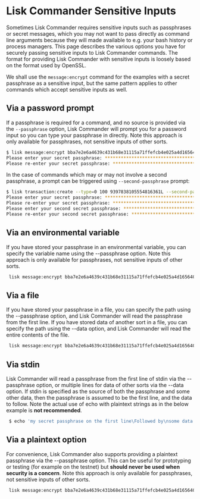 # Lisk Commander Sensitive Inputs

Sometimes Lisk Commander requires sensitive inputs such as passphrases or secret messages, which you may not want to pass directly as command line arguments because they will made available to e.g. your bash history or process managers. 
This page describes the various options you have for securely passing sensitive inputs to Lisk Commander commands. 
The format for providing Lisk Commander with sensitive inputs is loosely based on the format used by OpenSSL.

We shall use the `message:encrypt` command for the examples with a secret passphrase as a sensitive input, but the same pattern applies to other commands which accept sensitive inputs as well.

## Via a password prompt

If a passphrase is required for a command, and no source is provided via the `--passphrase` option, Lisk Commander will prompt you for a password input so you can type your passphrase in directly. 
Note this approach is only available for passphrases, not sensitive inputs of other sorts.

```bash
$ lisk message:encrypt bba7e2e6a4639c431b68e31115a71ffefcb4e025a4d1656405dfdcd8384719e0 'Hello world'
Please enter your secret passphrase: ****************************************************************
Please re-enter your secret passphrase: ****************************************************************
```

In the case of commands which may or may not involve a second passphrase, a prompt can be triggered using `--second-passphrase` prompt:

```bash
$ lisk transaction:create --type=0 100 9397838105554816361L --second-passphrase prompt
Please enter your secret passphrase: ****************************************************************
Please re-enter your secret passphrase: ****************************************************************
Please enter your second secret passphrase: ****************************************************************
Please re-enter your second secret passphrase: ****************************************************************
```

## Via an environmental variable

If you have stored your passphrase in an environmental variable, you can specify the variable name using the --passphrase option. 
Note this approach is only available for passphrases, not sensitive inputs of other sorts.

```bash
 lisk message:encrypt bba7e2e6a4639c431b68e31115a71ffefcb4e025a4d1656405dfdcd8384719e0 'Hello world' --passphrase env:PASSPHRASE
```

## Via a file

If you have stored your passphrase in a file, you can specify the path using the --passphrase option, and Lisk Commander will read the passphrase from the first line. 
If you have stored data of another sort in a file, you can specify the path using the --data option, and Lisk Commander will read the entire contents of the file.

```bash
 lisk message:encrypt bba7e2e6a4639c431b68e31115a71ffefcb4e025a4d1656405dfdcd8384719e0 --data file:./secret_data.txt --passphrase file:./passphrase.txt
```

## Via stdin

Lisk Commander will read a passphrase from the first line of stdin via the --passphrase option, or multiple lines for data of other sorts via the --data option. 
If stdin is specified as the source of both the passphrase and some other data, then the passphrase is assumed to be the first line, and the data to follow. 
Note the actual use of echo with plaintext strings as in the below example is **not recommended**.

```bash
 $ echo 'my secret passphrase on the first line\Followed by\nsome data that\nspans multiple lines' | lisk message:encrypt bba7e2e6a4639c431b68e31115a71ffefcb4e025a4d1656405dfdcd8384719e0 --data stdin --passphrase stdin
```

## Via a plaintext option

For convenience, Lisk Commander also supports providing a plaintext passphrase via the --passphrase option. 
This can be useful for prototyping or testing (for example on the testnet) but **should never be used when security is a concern**. 
Note this approach is only available for passphrases, not sensitive inputs of other sorts.

```bash
 lisk message:encrypt bba7e2e6a4639c431b68e31115a71ffefcb4e025a4d1656405dfdcd8384719e0 'Hello world' --passphrase 'pass:my secret passphrase'
```
